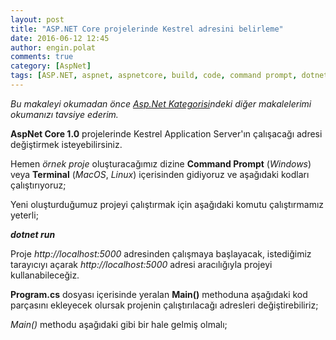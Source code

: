 ```yaml
---
layout: post
title: "ASP.NET Core projelerinde Kestrel adresini belirleme"
date: 2016-06-12 12:45
author: engin.polat
comments: true
category: [AspNet]
tags: [ASP.NET, aspnet, aspnetcore, build, code, command prompt, dotnet, iis, kestrel, localhost, main method, run, static, terminal, usestartup, useurls, visual studio code, webhostbuilder, yo]
---
```

*Bu makaleyi okumadan önce <a href="http://www.enginpolat.com/kategori/asp-net/" target="_blank">Asp.Net Kategorisi</a>ndeki diğer makalelerimi okumanızı tavsiye ederim.*

**AspNet Core 1.0** projelerinde Kestrel Application Server'ın çalışacağı adresi değiştirmek isteyebilirsiniz.

Hemen *örnek proje* oluşturacağımız dizine **Command Prompt** (*Windows*) veya **Terminal** (*MacOS*, *Linux*) içerisinden gidiyoruz ve aşağıdaki kodları çalıştırıyoruz;

<script src="https://gist.github.com/polatengin/2d09105fe046f5205da5cbd127251569.js?file=yo.cmd"></script>

Yeni oluşturduğumuz projeyi çalıştırmak için aşağıdaki komutu çalıştırmamız yeterli;

***dotnet run***

Proje *http://localhost:5000* adresinden çalışmaya başlayacak, istediğimiz tarayıcıyı açarak *http://localhost:5000* adresi aracılığıyla projeyi kullanabileceğiz.

**Program.cs** dosyası içerisinde yeralan **Main()** methoduna aşağıdaki kod parçasını ekleyecek olursak projenin çalıştırılacağı adresleri değiştirebiliriz;

<script src="https://gist.github.com/polatengin/2d09105fe046f5205da5cbd127251569.js?file=Program-UseUrl.cs"></script>

*Main()* methodu aşağıdaki gibi bir hale gelmiş olmalı;

<script src="https://gist.github.com/polatengin/2d09105fe046f5205da5cbd127251569.js?file=Program-Main.cs"></script>